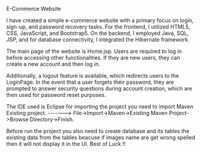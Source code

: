 E-Commerce Website



I have created a simple e-commerce website with a primary focus on login, sign-up, and password recovery tasks. For the frontend, I utilized HTML5, CSS, JavaScript, and Bootstrap5. On the backend, I employed Java, SQL, JSP, and for database connectivity, I integrated the Hibernate framework.

The main page of the website is Home.jsp. Users are required to log in before accessing other functionalities. If they are new users, they can create a new account and then log in.

Additionally, a logout feature is available, which redirects users to the LoginPage. In the event that a user forgets their password, they are prompted to answer security questions during account creation, which are then used for password reset purposes.

The IDE used is Eclipse for importing the project you need to import Maven Existing project.
------->  File->Import->Maven->Existing Maven Project->Browse Directory->Finish.

Before run the project you also need to create database and its tables the existing data from the tables beacuse if images name are get wrong spelled then it will not display it in the UI.
Best of Luck !!
